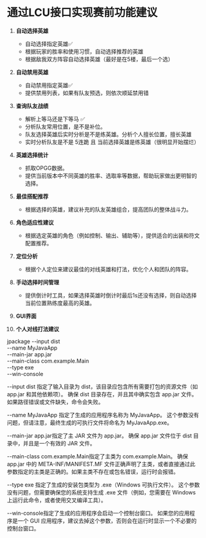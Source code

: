 # 通过LCU接口实现赛前功能建议

1. **自动选择英雄**
   - 自动选择指定英雄✅
   - 根据玩家的胜率和使用习惯，自动选择推荐的英雄
   - 根据敌我双方阵容自动选择英雄（最好是在5楼，最后一个选）
     
2. **自动禁用英雄**
   - 自动禁用指定英雄✅
   - 提供禁用列表，如果有队友预选，则依次顺延禁用错

3. **查询队友战绩**
   - 解析上等马还是下等马 ✅
   - 分析队友常用位置，是不是补位。
   - 队友选择英雄后实时分析是不是练英雄。分析个人擅长位置，擅长英雄 
   - 实时分析队友是不是 5连跪 且 当前选择英雄是练英雄（很明显开始摆烂）

4. **英雄选择统计**
   - 抓取OPGG数据。
   - 提供当前版本中不同英雄的胜率、选取率等数据，帮助玩家做出更明智的选择。 

5. **最佳搭配推荐**
   - 根据选择的英雄，建议补充的队友英雄组合，提高团队的整体战斗力。

6. **角色适应性建议**
   - 根据选定英雄的角色（例如控制、输出、辅助等），提供适合的出装和符文配置推荐。

7. **定位分析**
   - 根据个人定位来建议最佳的对线英雄和打法，优化个人和团队的阵容。

8. **手动选择时间管理**
   - 提供倒计时工具，如果选择英雄时倒计时最后1s还没有选择，则自动选择当前位置熟练度最高的英雄。

9. **GUI界面**

10. **个人对线打法建议**



jpackage --input dist \
--name MyJavaApp \
--main-jar app.jar \
--main-class com.example.Main \
--type exe \
--win-console



--input dist
指定了输入目录为 dist，该目录应包含所有需要打包的资源文件（如 app.jar 和其他依赖项）。
确保 dist 目录存在，并且其中确实包含 app.jar 文件。如果路径错误或文件缺失，命令会失败。

--name MyJavaApp 指定了生成的应用程序名称为 MyJavaApp。
这个参数没有问题，但请注意，最终生成的可执行文件将命名为 MyJavaApp.exe。

--main-jar app.jar指定了主 JAR 文件为 app.jar。
确保 app.jar 文件位于 dist 目录中，并且是一个有效的 JAR 文件。

--main-class com.example.Main指定了主类为 com.example.Main。
确保 app.jar 中的 META-INF/MANIFEST.MF 文件正确声明了主类，或者直接通过此参数指定的主类是正确的。如果主类不存在或包名错误，运行时会报错。

--type exe 指定了生成的安装包类型为 .exe（Windows 可执行文件）。
这个参数没有问题，但需要确保您的系统支持生成 .exe 文件（例如，您需要在 Windows 上运行此命令，或者使用交叉编译工具）。

--win-console指定了生成的应用程序会启动一个控制台窗口。
如果您的应用程序是一个 GUI 应用程序，建议去掉这个参数，否则会在运行时显示一个不必要的控制台窗口。
    


